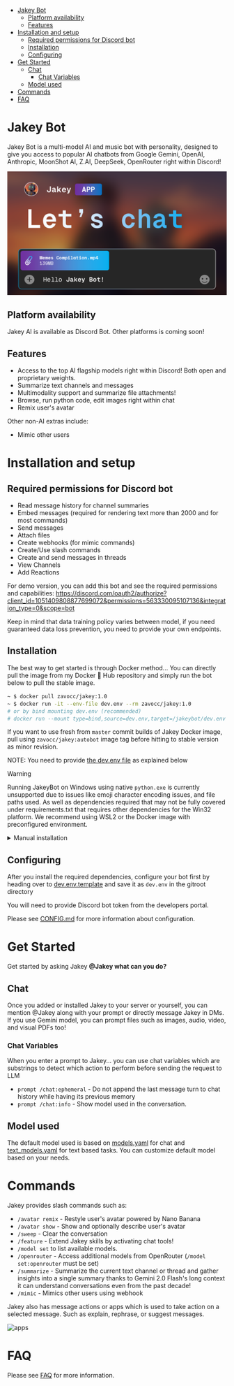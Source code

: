 - [Jakey Bot](#jakey-bot)
  - [Platform availability](#platform-availability)
  - [Features](#features)
- [Installation and setup](#installation-and-setup)
  - [Required permissions for Discord bot](#required-permissions-for-discord-bot)
  - [Installation](#installation)
  - [Configuring](#configuring)
- [Get Started](#get-started)
  - [Chat](#chat)
    - [Chat Variables](#chat-variables)
  - [Model used](#model-used)
- [Commands](#commands)
- [FAQ](#faq)


# Jakey Bot
Jakey Bot is a multi-model AI and music bot with personality, designed to give you access to popular AI chatbots from Google Gemini, OpenAI, Anthropic, MoonShot AI, Z.AI, DeepSeek, OpenRouter right within Discord! 

![Jakey Bot Banner](./assets/banner.png)


## Platform availability
Jakey AI is available as Discord Bot. Other platforms is coming soon!

## Features
- Access to the top AI flagship models right within Discord! Both open and proprietary weights.
- Summarize text channels and messages
- Multimodality support and summarize file attachments!
- Browse, run python code, edit images right within chat
- Remix user's avatar

Other non-AI extras include:
- Mimic other users

# Installation and setup
## Required permissions for Discord bot
- Read message history for channel summaries
- Embed messages (required for rendering text more than 2000 and for most commands)
- Send messages
- Attach files
- Create webhooks (for mimic commands)
- Create/Use slash commands
- Create and send messages in threads
- View Channels
- Add Reactions

For demo version, you can add this bot and see the required permissions and capabilities: https://discord.com/oauth2/authorize?client_id=1051409808877699072&permissions=563330095107136&integration_type=0&scope=bot

Keep in mind that data training policy varies between model, if you need guaranteed data loss prevention, you need to provide your own endpoints.

## Installation
The best way to get started is through Docker method... You can directly pull the image from my Docker 🐳 Hub repository and simply run the bot below to pull the stable image.
```sh
~ $ docker pull zavocc/jakey:1.0
~ $ docker run -it --env-file dev.env --rm zavocc/jakey:1.0
# or by bind mounting dev.env (recommended)
# docker run --mount type=bind,source=dev.env,target=/jakeybot/dev.env --rm zavocc/jakey:1.0
```

If you want to use fresh from `master` commit builds of Jakey Docker image, pull using `zavocc/jakey:autobot` image  tag before hitting to stable version as minor revision.

NOTE: You need to provide [the dev.env file](#configuring) as explained below

> [!WARNING]
> Running JakeyBot on Windows using native `python.exe` is currently unsupported due to issues like emoji character encoding issues, and file paths used. As well as dependencies required that may not be fully covered under requirements.txt that requires other dependencies for the Win32 platform. We recommend using WSL2 or the Docker image with preconfigured environment.

<details>
  <summary>Manual installation</summary>
  But if you prefer manual method without using containers, you need to install Python version atleast 3.10+ with pip and venv is highly preferred and run the commands

  You must create a virtual environment before proceeding which you can do by running:
  ```
  python -m venv .venv

  # Activate
  . .venv/bin/activate
  ```

  Install dependencies as needed
  ```
  pip3 install -r requirements.txt
  ```
</details>

## Configuring
After you install the required dependencies, configure your bot first by heading over to [dev.env.template](./dev.env.template) and save it as `dev.env` in the gitroot directory

You will need to provide Discord bot token from the developers portal.

Please see [CONFIG.md](./docs/CONFIG.md) for more information about configuration.

# Get Started
Get started by asking Jakey **@Jakey what can you do?**

## Chat
Once you added or installed Jakey to your server or yourself, you can mention @Jakey along with your prompt or directly message Jakey in DMs. If you use Gemini model, you can prompt files such as images, audio, video, and visual PDFs too!

### Chat Variables
When you enter a prompt to Jakey... you can use chat variables which are substrings to detect which action to perform before sending the request to LLM

- `prompt /chat:ephemeral` - Do not append the last message turn to chat history while having its previous memory
- `prompt /chat:info` - Show model used in the conversation.

## Model used
The default model used is based on [models.yaml](./data/models.yaml) for chat and [text_models.yaml](./data/text_models.yaml) for text based tasks. You can customize default model based on your needs.

# Commands
Jakey provides slash commands such as:
- `/avatar remix` - Restyle user's avatar powered by Nano Banana
- `/avatar show` - Show and optionally describe user's avatar
- `/sweep` - Clear the conversation
- `/feature` - Extend Jakey skills by activating chat tools!
- `/model set` to list available models.
- `/openrouter` - Access additional models from OpenRouter (`/model set:openrouter` must be set)
- `/summarize` - Summarize the current text channel or thread and gather insights into a single summary thanks to Gemini 2.0 Flash's long context it can understand conversations even from the past decade!
- `/mimic` - Mimics other users using webhook

Jakey also has message actions or apps which is used to take action on a selected message. Such as explain, rephrase, or suggest messages.

![apps](./assets/apps.png)

# FAQ
Please see [FAQ](./docs/FAQ.md) for more information.